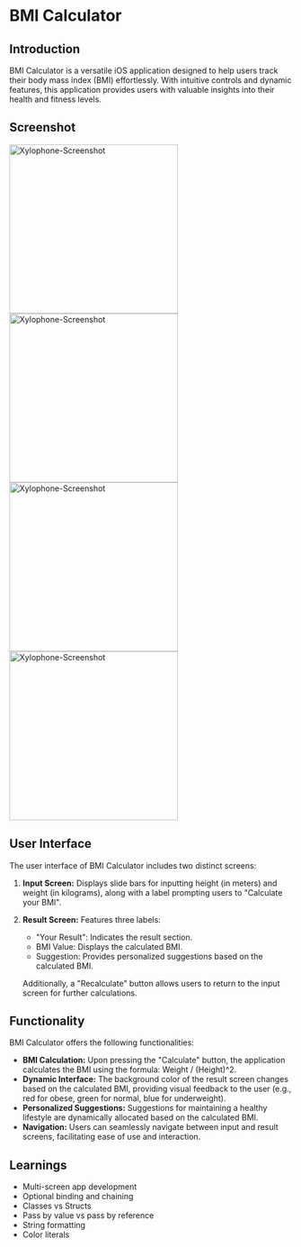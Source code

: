 
#  BMI Calculator

## Introduction

BMI Calculator is a versatile iOS application designed to help users track their body mass index (BMI) effortlessly. With intuitive controls and dynamic features, this application provides users with valuable insights into their health and fitness levels.

## Screenshot

<img src="https://github.com/kri-eng/BMI-Calculator/assets/124129235/cb0fe717-4870-470b-b461-72c78b8e75e9" alt="Xylophone-Screenshot" width=300>

<img src="https://github.com/kri-eng/BMI-Calculator/assets/124129235/59d99437-0cc8-4162-86e7-b6bbcb5db70c" alt="Xylophone-Screenshot" width=300>

<img src="https://github.com/kri-eng/BMI-Calculator/assets/124129235/2e1c1464-1449-4350-9778-9b0efe437874" alt="Xylophone-Screenshot" width=300>

<img src="https://github.com/kri-eng/BMI-Calculator/assets/124129235/3c28852f-e95d-45ed-8036-6a115dd51502" alt="Xylophone-Screenshot" width=300>

## User Interface

The user interface of BMI Calculator includes two distinct screens:

1. **Input Screen:** Displays slide bars for inputting height (in meters) and weight (in kilograms), along with a label prompting users to "Calculate your BMI".

2. **Result Screen:** Features three labels:
    - "Your Result": Indicates the result section.
    - BMI Value: Displays the calculated BMI.
    - Suggestion: Provides personalized suggestions based on the calculated BMI.
    
    Additionally, a "Recalculate" button allows users to return to the input screen for further calculations.

## Functionality

BMI Calculator offers the following functionalities:

- **BMI Calculation:** Upon pressing the "Calculate" button, the application calculates the BMI using the formula: Weight / (Height)^2.
- **Dynamic Interface:** The background color of the result screen changes based on the calculated BMI, providing visual feedback to the user (e.g., red for obese, green for normal, blue for underweight).
- **Personalized Suggestions:** Suggestions for maintaining a healthy lifestyle are dynamically allocated based on the calculated BMI.
- **Navigation:** Users can seamlessly navigate between input and result screens, facilitating ease of use and interaction.

## Learnings

- Multi-screen app development
- Optional binding and chaining
- Classes vs Structs
- Pass by value vs pass by reference
- String formatting
- Color literals
